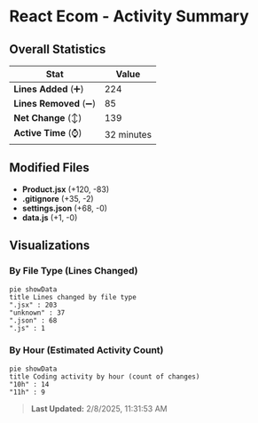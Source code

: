 # React Ecom - Activity Summary 

## Overall Statistics

| Stat                   | Value                                                             |
| ---------------------- | ----------------------------------------------------------------- |
| **Lines Added** (➕)   | 224                                          |
| **Lines Removed** (➖) | 85                                        |
| **Net Change** (↕)    | 139                |
| **Active Time** (⌚)   | 32 minutes |


## Modified Files
- **Product.jsx** (+120, -83)
- **.gitignore** (+35, -2)
- **settings.json** (+68, -0)
- **data.js** (+1, -0)

## Visualizations

### By File Type (Lines Changed)

```mermaid
pie showData
title Lines changed by file type
".jsx" : 203
"unknown" : 37
".json" : 68
".js" : 1
```

### By Hour (Estimated Activity Count)

```mermaid
pie showData
title Coding activity by hour (count of changes)
"10h" : 14
"11h" : 9
```


> **Last Updated:** 2/8/2025, 11:31:53 AM